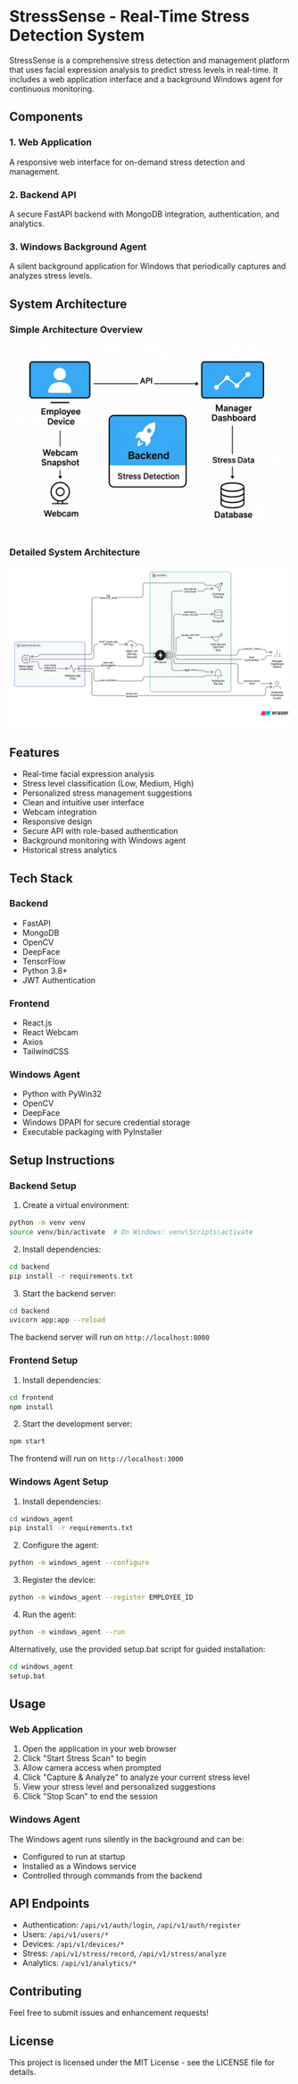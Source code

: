 # StressSense - Real-Time Stress Detection System


StressSense is a comprehensive stress detection and management platform that uses facial expression analysis to predict stress levels in real-time. It includes a web application interface and a background Windows agent for continuous monitoring.

## Components

### 1. Web Application
A responsive web interface for on-demand stress detection and management.

### 2. Backend API
A secure FastAPI backend with MongoDB integration, authentication, and analytics.

### 3. Windows Background Agent
A silent background application for Windows that periodically captures and analyzes stress levels.

## System Architecture

### Simple Architecture Overview
![Simple Architecture](frontend/public/Simpl-arch.png)

### Detailed System Architecture
![System Architecture](frontend/public/System-arch.svg)

## Features

- Real-time facial expression analysis
- Stress level classification (Low, Medium, High)
- Personalized stress management suggestions
- Clean and intuitive user interface
- Webcam integration
- Responsive design
- Secure API with role-based authentication
- Background monitoring with Windows agent
- Historical stress analytics

## Tech Stack

### Backend
- FastAPI
- MongoDB
- OpenCV
- DeepFace
- TensorFlow
- Python 3.8+
- JWT Authentication

### Frontend
- React.js
- React Webcam
- Axios
- TailwindCSS

### Windows Agent
- Python with PyWin32
- OpenCV
- DeepFace
- Windows DPAPI for secure credential storage
- Executable packaging with PyInstaller

## Setup Instructions

### Backend Setup

1. Create a virtual environment:
```bash
python -m venv venv
source venv/bin/activate  # On Windows: venv\Scripts\activate
```

2. Install dependencies:
```bash
cd backend
pip install -r requirements.txt
```

3. Start the backend server:
```bash
cd backend
uvicorn app:app --reload
```

The backend server will run on `http://localhost:8000`

### Frontend Setup

1. Install dependencies:
```bash
cd frontend
npm install
```

2. Start the development server:
```bash
npm start
```

The frontend will run on `http://localhost:3000`

### Windows Agent Setup

1. Install dependencies:
```bash
cd windows_agent
pip install -r requirements.txt
```

2. Configure the agent:
```bash
python -m windows_agent --configure
```

3. Register the device:
```bash
python -m windows_agent --register EMPLOYEE_ID
```

4. Run the agent:
```bash
python -m windows_agent --run
```

Alternatively, use the provided setup.bat script for guided installation:
```bash
cd windows_agent
setup.bat
```

## Usage

### Web Application
1. Open the application in your web browser
2. Click "Start Stress Scan" to begin
3. Allow camera access when prompted
4. Click "Capture & Analyze" to analyze your current stress level
5. View your stress level and personalized suggestions
6. Click "Stop Scan" to end the session

### Windows Agent
The Windows agent runs silently in the background and can be:
- Configured to run at startup
- Installed as a Windows service
- Controlled through commands from the backend

## API Endpoints

- Authentication: `/api/v1/auth/login`, `/api/v1/auth/register`
- Users: `/api/v1/users/*`
- Devices: `/api/v1/devices/*`
- Stress: `/api/v1/stress/record`, `/api/v1/stress/analyze`
- Analytics: `/api/v1/analytics/*`

## Contributing

Feel free to submit issues and enhancement requests!

## License

This project is licensed under the MIT License - see the LICENSE file for details. 
